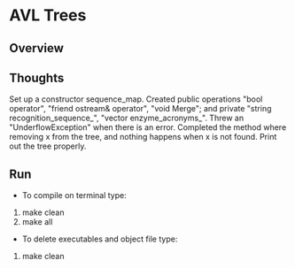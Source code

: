 # AVL Trees

## Overview

## Thoughts
Set up a constructor sequence_map. 
Created public operations "bool operator", "friend ostream& operator", "void Merge"; 
and private "string recognition_sequence_", "vector<string> enzyme_acronyms_". 
Threw an "UnderflowException" when there is an error. 
Completed the method where removing x from the tree, and nothing happens when x is not found. 
Print out the tree properly. 

## Run
- To compile on terminal type:
1. make clean
2. make all

- To delete executables and object file type:
1. make clean
